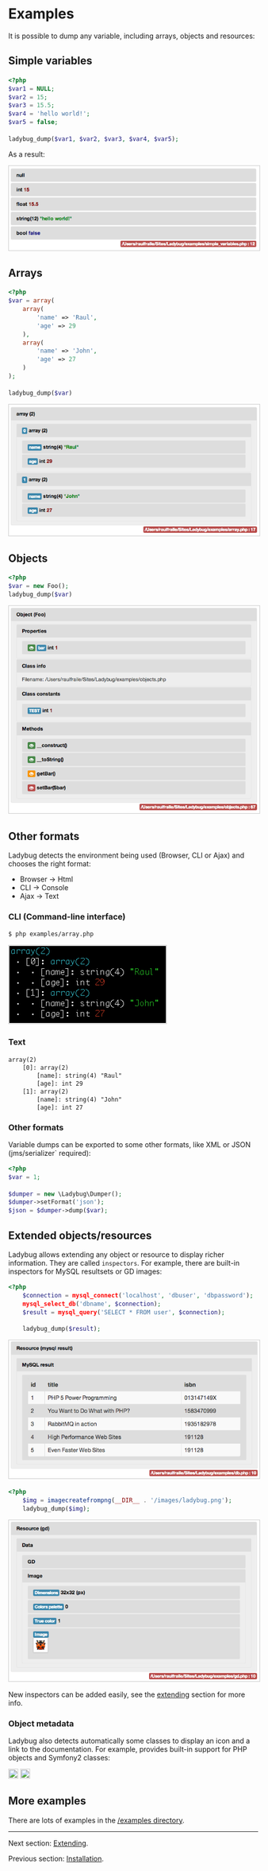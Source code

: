 # Examples

It is possible to dump any variable, including arrays, objects and resources:

## Simple variables

``` php
<?php
$var1 = NULL;
$var2 = 15;
$var3 = 15.5;
$var4 = 'hello world!';
$var5 = false;

ladybug_dump($var1, $var2, $var3, $var4, $var5);
```

As a result:

<img style="border:1px solid #ccc; padding:1px" src="https://github.com/raulfraile/ladybug/raw/master/doc/images/simple_variables_modern.png" />

## Arrays

``` php
<?php
$var = array(
    array(
        'name' => 'Raul',
        'age' => 29
    ),
    array(
        'name' => 'John',
        'age' => 27
    )
);

ladybug_dump($var)
```

<img style="border:1px solid #ccc; padding:1px" src="https://github.com/raulfraile/ladybug/raw/master/doc/images/array_modern.png" />

## Objects

``` php
<?php
$var = new Foo();
ladybug_dump($var)
```

<img style="border:1px solid #ccc; padding:1px" src="https://github.com/raulfraile/ladybug/raw/master/doc/images/object_modern.png" />

## Other formats

Ladybug detects the environment being used (Browser, CLI or Ajax) and chooses the right format:

* Browser -> Html
* CLI -> Console
* Ajax -> Text

### CLI (Command-line interface)

``` bash
$ php examples/array.php
```

<img style="border:1px solid #ccc; padding:1px" src="https://github.com/raulfraile/ladybug/raw/master/doc/images/array_cli_modern.png" />

### Text

```
array(2)
    [0]: array(2)
        [name]: string(4) "Raul"
        [age]: int 29
    [1]: array(2)
        [name]: string(4) "John"
        [age]: int 27
```

### Other formats

Variable dumps can be exported to some other formats, like XML or JSON (jms/serializer` required):

``` php
<?php
$var = 1;

$dumper = new \Ladybug\Dumper();
$dumper->setFormat('json');
$json = $dumper->dump($var);
```

## Extended objects/resources

Ladybug allows extending any object or resource to display richer information.
They are called `inspectors`.
For example, there are built-in inspectors for MySQL resultsets or GD images:

``` php
<?php
    $connection = mysql_connect('localhost', 'dbuser', 'dbpassword');
    mysql_select_db('dbname', $connection);
    $result = mysql_query('SELECT * FROM user', $connection);

    ladybug_dump($result);
```
<img style="border:1px solid #ccc; padding:1px" src="https://github.com/raulfraile/ladybug/raw/master/doc/images/db_modern.png" />

``` php
<?php
    $img = imagecreatefrompng(__DIR__ . '/images/ladybug.png');
    ladybug_dump($img);
```

<img style="border:1px solid #ccc; padding:1px" src="https://github.com/raulfraile/ladybug/raw/master/doc/images/gd_modern.png" />

New inspectors can be added easily, see the [extending](https://github.com/raulfraile/ladybug/blob/master/doc/extending.md) section for more info.

### Object metadata

Ladybug also detects automatically some classes to display an icon and a link to the documentation. For example, provides built-in
support for PHP objects and Symfony2 classes:

<img style="border:1px solid #ccc; padding:1px" src="https://github.com/raulfraile/ladybug/raw/master/doc/images/metadata_php_modern.png" />
<img style="border:1px solid #ccc; padding:1px" src="https://github.com/raulfraile/ladybug/raw/master/doc/images/metadata_symfony_modern.png" />

## More examples

There are lots of examples in the [/examples directory](https://github.com/raulfraile/ladybug/blob/master/examples).


***

Next section: [Extending](https://github.com/raulfraile/ladybug/blob/master/doc/extending.md).

Previous section: [Installation](https://github.com/raulfraile/ladybug/blob/master/doc/installation.md).